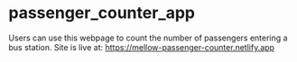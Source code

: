 # passenger_counter_app
Users can use this webpage to count the number of passengers entering a bus station.
Site is live at: https://mellow-passenger-counter.netlify.app
